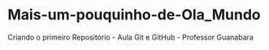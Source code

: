 # Mais-um-pouquinho-de-Ola_Mundo
 Criando o primeiro Repositório - Aula Git e GitHub - Professor Guanabara
